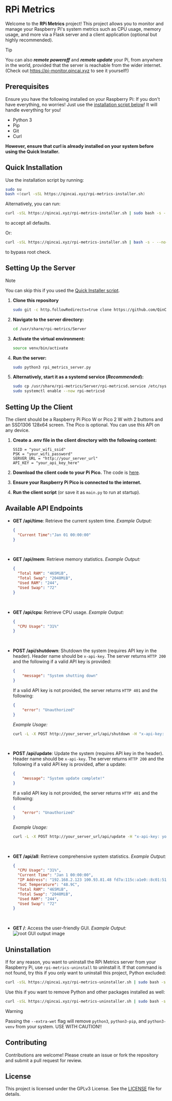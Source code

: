 # RPi Metrics

Welcome to the **RPi Metrics** project! This project allows you to monitor and manage your Raspberry Pi's system metrics such as CPU usage, memory usage, and more via a Flask server and a client application (optional but highly recommended).

> [!TIP]
> You can also _**remote poweroff**_ and _**remote update**_ your Pi, from anywhere in the world, provided that the server is reachable from the wider internet. (Check out <https://pi-monitor.qincai.xyz> to see it yourself!)

## Prerequisites

Ensure you have the following installed on your Raspberry Pi:
If you don't have everything, no worries! Just use the [installation script below](#quick-installation)! It will handle everything for you!

- Python 3
- Pip
- Git
- Curl

**However, ensure that curl is already installed on your system before using the Quick Installer.**

## Quick Installation

Use the installation script by running:

```sh
sudo su
bash <(curl -sSL https://qincai.xyz/rpi-metrics-installer.sh)
```

Alternatively, you can run:

```sh
curl -sSL https://qincai.xyz/rpi-metrics-installer.sh | sudo bash -s - -y
```

to accept all defaults.

Or:

```sh
curl -sSL https://qincai.xyz/rpi-metrics-installer.sh | bash -s - --no-check-root
```

to bypass root check.

## Setting Up the Server

> [!NOTE]
> You can skip this if you used the [Quick Installer script](#quick-installation).

1. **Clone this repository**

    ```sh
    sudo git -c http.followRedirects=true clone https://github.com/QinCai-rui/RPi-Metrics.git /usr/share/rpi-metrics
    ```

2. **Navigate to the server directory:**

    ```sh
    cd /usr/share/rpi-metrics/Server
    ```

3. **Activate the virtual environment:**

    ```sh
    source venv/bin/activate
    ```

4. **Run the server:**

    ```sh
    sudo python3 rpi_metrics_server.py
    ```

5. **Alternatively, start it as a systemd service (_Recommended_):**

    ```sh
    sudo cp /usr/share/rpi-metrics/Server/rpi-metricsd.service /etc/systemd/system/
    sudo systemctl enable --now rpi-metricsd
    ```

## Setting Up the Client

The client should be a Raspberry Pi Pico W or Pico 2 W with 2 buttons and an SSD1306 128x64 screen. The Pico is optional. You can use this API on any device.

1. **Create a .env file in the client directory with the following content:**

    ```env
    SSID = "your_wifi_ssid"
    PSK = "your_wifi_password"
    SERVER_URL = "http://your_server_url"
    API_KEY = "your_api_key_here"
    ```

2. **Download the client code to your Pi Pico.**
The code is [here](https://github.com/QinCai-rui/RPi-Metrics/blob/main/Client/rpi_metrics_client.py).
3. **Ensure your Raspberry Pi Pico is connected to the internet.**

4. **Run the client script** (or save it as `main.py` to run at startup).

## Available API Endpoints

- **GET /api/time**: Retrieve the current system time.
_Example Output:_

    ```json
    {
      "Current Time":"Jan 01 00:00:00"
    }
    ```

<br>

- **GET /api/mem**: Retrieve memory statistics.
_Example Output:_

    ```json
    {
      "Total RAM": "465MiB",
      "Total Swap": "2048MiB",
      "Used RAM": "244",
      "Used Swap": "72"
    }
    ```

<br>

- **GET /api/cpu**: Retrieve CPU usage.
_Example Output:_

    ```json
    {
      "CPU Usage": "31%"
    }
    ```

<br>

- **POST /api/shutdown**: Shutdown the system (requires API key in the header). Header name should be `x-api-key`. The server returns `HTTP 200` and the following if a valid API key is provided:

    ```json
    {
        "message": "System shutting down"
    }
    ```

    If a valid API key is not provided, the server returns `HTTP 401` and the following:

    ```json
    {
        "error": "Unauthorized"
    }   
    ```

    _Example Usage:_

    ```sh
    curl -L -X POST http://your_server_url/api/shutdown -H "x-api-key: your_api_key_here"
    ```

<br>

- **POST /api/update**: Update the system (requires API key in the header). Header name should be `x-api-key`. The server returns `HTTP 200` and the following if a valid API key is provided, after a update:

    ```json
    {
        "message": "System update complete!"
    }
    ```

    If a valid API key is not provided, the server returns `HTTP 401` and the following:

    ```json
    {
        "error": "Unauthorized"
    }   
    ```

    _Example Usage:_

    ```sh
    curl -L -X POST http://your_server_url/api/update -H "x-api-key: your_api_key_here"
    ```

<br>

- **GET /api/all**: Retrieve comprehensive system statistics.
_Example Output:_

    ```json
    {
      "CPU Usage": "31%",
      "Current Time": "Jan 1 00:00:00",
      "IP Address": "192.168.2.123 100.93.81.48 fd7a:115c:a1e0::8c01:5130",
      "SoC Temperature": "48.9C",
      "Total RAM": "465MiB",
      "Total Swap": "2048MiB",
      "Used RAM": "244",
      "Used Swap": "72"
    }
    ```

<br>

- **GET /**: Access the user-friendly GUI.
_Example Output:_
![root GUI output image](https://cloud-khyybymq4-hack-club-bot.vercel.app/0image.png)

## Uninstallation
If for any reason, you want to uninstall the RPi Metrics server from your Raspberry Pi, use `rpi-metrics-uninstall` to uninstall it. If that command is not found, try this if you only want to uninstall this project, Python excluded:

```sh
curl -sSL https://qincai.xyz/rpi-metrics-uninstaller.sh | sudo bash -s - -wet
```

Use this if you want to remove Python and other packages installed as well:

```sh
curl -sSL https://qincai.xyz/rpi-metrics-uninstaller.sh | sudo bash -s - -extra-wet
```

> [!WARNING]
> Passing the `--extra-wet` flag will remove `python3`, `python3-pip`, and `python3-venv` from your system. USE WITH CAUTION!!

## Contributing

Contributions are welcome! Please create an issue or fork the repository and submit a pull request for review.

## License

This project is licensed under the GPLv3 License. See the [LICENSE](LICENSE) file for details.
